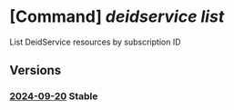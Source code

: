 # [Command] _deidservice list_

List DeidService resources by subscription ID

## Versions

### [2024-09-20](/Resources/mgmt-plane/L3N1YnNjcmlwdGlvbnMve30vcHJvdmlkZXJzL21pY3Jvc29mdC5oZWFsdGhkYXRhYWlzZXJ2aWNlcy9kZWlkc2VydmljZXM=/2024-09-20.xml) **Stable**

<!-- mgmt-plane /subscriptions/{}/providers/microsoft.healthdataaiservices/deidservices 2024-09-20 -->
<!-- mgmt-plane /subscriptions/{}/resourcegroups/{}/providers/microsoft.healthdataaiservices/deidservices 2024-09-20 -->

